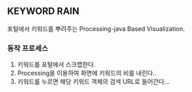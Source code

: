 ## KEYWORD RAIN

포털에서 키워드를 뿌려주는 Processing-java Based Visualization.

### 동작 프로세스 
1. 키워드를 포털에서 스크랩한다.
2. Processing을 이용하여 화면에 키워드의 비를 내린다..
3. 키워드를 누르면 해당 키워드 객체의 검색 URL로 들어간다...
